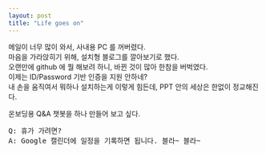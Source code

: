 ```yaml
---
layout: post
title: "Life goes on"
---
```


메일이 너무 많이 와서, 사내용 PC 를 꺼버렸다.   
마음을 가라앉히기 위해, 설치형 블로그를 깔아보기로 했다.   
오랜만에 github 에 뭘 해보려 하니, 바뀐 것이 많아 한참을 버벅였다.   
이제는 ID/Password 기반 인증을 지원 안하네?   
내 손을 움직여서 뭐하나 설치하는게 이렇게 힘든데, PPT 안의 세상은 한없이 정교해진다.   
    
온보딩용 Q&A 챗봇을 하나 만들어 보고 싶다.   
   
<pre>
Q: 휴가 가려면?
A: Google 캘린더에 일정을 기록하면 됩니다. 블라~ 블라~
</pre>
